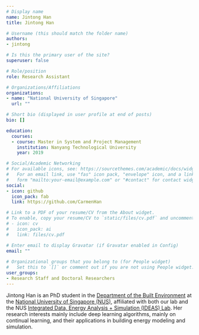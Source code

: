 ```yaml
---
# Display name
name: Jintong Han
title: Jintong Han

# Username (this should match the folder name)
authors:
- jintong

# Is this the primary user of the site?
superuser: false

# Role/position
role: Research Assistant

# Organizations/Affiliations
organizations:
- name: "National University of Singapore"
  url: ""

# Short bio (displayed in user profile at end of posts)
bio: []

education:
  courses:
  - course: Master in System and Project Management
    institution: Nanyang Technological University
    year: 2019

# Social/Academic Networking
# For available icons, see: https://sourcethemes.com/academic/docs/widgets/#icons
#   For an email link, use "fas" icon pack, "envelope" icon, and a link in the
#   form "mailto:your-email@example.com" or "#contact" for contact widget.
social:
- icon: github
  icon_pack: fab
  link: https://github.com/CarmenHan

# Link to a PDF of your resume/CV from the About widget.
# To enable, copy your resume/CV to `static/files/cv.pdf` and uncomment the lines below.  
# - icon: cv
#   icon_pack: ai
#   link: files/cv.pdf

# Enter email to display Gravatar (if Gravatar enabled in Config)
email: ""
  
# Organizational groups that you belong to (for People widget)
#   Set this to `[]` or comment out if you are not using People widget.  
user_groups:
- Research Staff and Doctoral Researchers
---
```


Jintong Han is an PhD student in the [Department of the Built Environment](https://www.sde.nus.edu.sg/bdg/) at the [National University of Singapore (NUS)](http://www.nus.edu.sg), affiliated with both our lab and the NUS [Integrated Data, Energy Analysis + Simulation (IDEAS) Lab](https://ideaslab.io).
Her research interests mainly include deep learning algorithms, mainly on continual learning, and their applications in building energy modeling and simulation. 